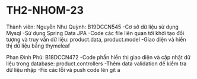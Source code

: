 # TH2-NHOM-23
Thành viên:
Nguyễn Như Quỳnh: B19DCCN545
  -Cơ sở dữ liệu sử dụng Mysql 
  -Sử dụng Spring Data JPA
  -Code các file liên quan tới khởi tạo đối tượng và truy vấn dữ liệu: product.data, product.model
  -Giao diện và hiển thị dữ liệu bằng thymeleaf

Phan Đình Phú: B18DCCN472
  -Code phần hiển thị giao diện và cập nhật dữ liệu trong database: product.controllers
  -Thêm data validation để kiểm tra dữ liệu nhập
  -Fix các lỗi và push code lên git
a

